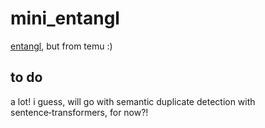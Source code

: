 # mini_entangl
[entangl]("https://entangl.com/"), but from temu :)

## to do 
a lot! i guess, will go with semantic duplicate detection with sentence‑transformers, for now?!
